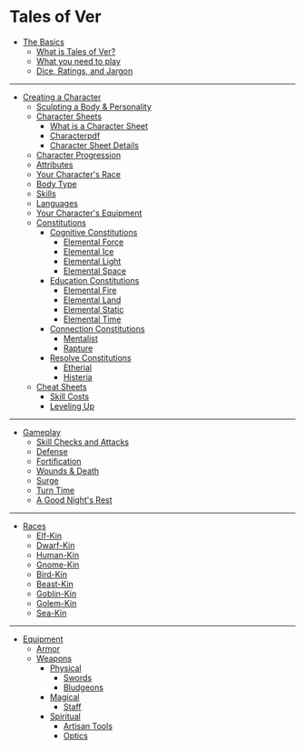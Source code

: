 # Tales of Ver

- [The Basics](./the-basics/the-basics.md)
	- [What is Tales of Ver?](./the-basics/what-is-tov.md)
	- [What you need to play]()
	- [Dice, Ratings, and Jargon]()
---
- [Creating a Character]()
	- [Sculpting a Body & Personality](
		./creating-a-character/sculpting-a-body-and-personality.md
	)
	- [Character Sheets]()
		- [What is a Character Sheet](
			./creating-a-character/what-is-a-character-sheet.md
		)
		- [Characterpdf]()
		- [Character Sheet Details](
			./creating-a-character/character-sheet-details.md
		)
	- [Character Progression](./creating-a-character/character-progression.md)
	- [Attributes](./creating-a-character/attributes.md)
	- [Your Character's Race](./creating-a-character/your-character's-race.md)
	- [Body Type](./creating-a-character/body-type.md)
	- [Skills](./creating-a-character/skills.md)
	- [Languages](./creating-a-character/languages.md)
	- [Your Character's Equipment]()
	- [Constitutions]()
		- [Cognitive Constitutions]()
			- [Elemental Force](
				./creating-a-character/constitutions/elemental-force.md
			)
			- [Elemental Ice]()
			- [Elemental Light]()
			- [Elemental Space](
				./creating-a-character/constitutions/elemental-space.md
			)
		- [Education Constitutions]()
			- [Elemental Fire]()
			- [Elemental Land]()
			- [Elemental Static]()
			- [Elemental Time]()
		- [Connection Constitutions]()
			- [Mentalist](./creating-a-character/constitutions/mentalist.md)
			- [Rapture]()
		- [Resolve Constitutions]()
			- [Etherial]()
			- [Histeria]()
	- [Cheat Sheets]()
		- [Skill Costs](./creating-a-character/skill-cost-cheatsheet.md)
		- [Leveling Up](./creating-a-character/leveling-up-cheatsheet.md)
---
- [Gameplay]()
	- [Skill Checks and Attacks](./gameplay/skill-checks-and-attacks.md)
	- [Defense](./gameplay/defense.md)
	- [Fortification](./gameplay/fortification.md)
	- [Wounds & Death]()
	- [Surge]()
	- [Turn Time]()
	- [A Good Night's Rest]()
---
- [Races]()
	- [Elf-Kin](./races/elf.md)
	- [Dwarf-Kin](./races/dwarf.md)
	- [Human-Kin](./races/human.md)
	- [Gnome-Kin](./races/gnome.md)
	- [Bird-Kin](./races/bird.md)
	- [Beast-Kin](./races/beast.md)
	- [Goblin-Kin](./races/goblin.md)
	- [Golem-Kin]()
	- [Sea-Kin]()
---
- [Equipment]()
	- [Armor](./equipment/armor.md)
	- [Weapons]()
		- [Physical]()
			- [Swords](./equipment/weapons/physical/sword1.md)
			- [Bludgeons]()
		- [Magical]()
			- [Staff](./equipment/weapons/magical/staff.md)
		- [Spiritual]()
			- [Artisan Tools](./equipment/weapons/spiritual/artisantools.md)
			- [Optics](./equipment/weapons/spiritual/optics.md)
